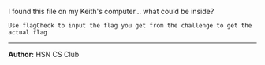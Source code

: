 I found this file on my Keith's computer... what could be inside?

`Use flagCheck to input the flag you get from the challenge to get the actual flag`

---
**Author:** HSN CS Club 